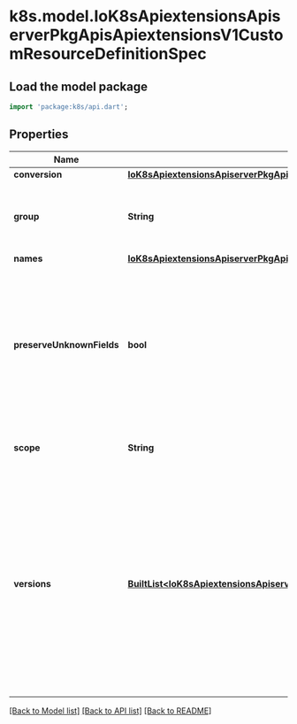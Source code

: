 # k8s.model.IoK8sApiextensionsApiserverPkgApisApiextensionsV1CustomResourceDefinitionSpec

## Load the model package
```dart
import 'package:k8s/api.dart';
```

## Properties
Name | Type | Description | Notes
------------ | ------------- | ------------- | -------------
**conversion** | [**IoK8sApiextensionsApiserverPkgApisApiextensionsV1CustomResourceConversion**](IoK8sApiextensionsApiserverPkgApisApiextensionsV1CustomResourceConversion.md) |  | [optional] 
**group** | **String** | group is the API group of the defined custom resource. The custom resources are served under `/apis/<group>/...`. Must match the name of the CustomResourceDefinition (in the form `<names.plural>.<group>`). | 
**names** | [**IoK8sApiextensionsApiserverPkgApisApiextensionsV1CustomResourceDefinitionNames**](IoK8sApiextensionsApiserverPkgApisApiextensionsV1CustomResourceDefinitionNames.md) |  | 
**preserveUnknownFields** | **bool** | preserveUnknownFields indicates that object fields which are not specified in the OpenAPI schema should be preserved when persisting to storage. apiVersion, kind, metadata and known fields inside metadata are always preserved. This field is deprecated in favor of setting `x-preserve-unknown-fields` to true in `spec.versions[*].schema.openAPIV3Schema`. See https://kubernetes.io/docs/tasks/extend-kubernetes/custom-resources/custom-resource-definitions/#field-pruning for details. | [optional] 
**scope** | **String** | scope indicates whether the defined custom resource is cluster- or namespace-scoped. Allowed values are `Cluster` and `Namespaced`. | 
**versions** | [**BuiltList&lt;IoK8sApiextensionsApiserverPkgApisApiextensionsV1CustomResourceDefinitionVersion&gt;**](IoK8sApiextensionsApiserverPkgApisApiextensionsV1CustomResourceDefinitionVersion.md) | versions is the list of all API versions of the defined custom resource. Version names are used to compute the order in which served versions are listed in API discovery. If the version string is \"kube-like\", it will sort above non \"kube-like\" version strings, which are ordered lexicographically. \"Kube-like\" versions start with a \"v\", then are followed by a number (the major version), then optionally the string \"alpha\" or \"beta\" and another number (the minor version). These are sorted first by GA > beta > alpha (where GA is a version with no suffix such as beta or alpha), and then by comparing major version, then minor version. An example sorted list of versions: v10, v2, v1, v11beta2, v10beta3, v3beta1, v12alpha1, v11alpha2, foo1, foo10. | 

[[Back to Model list]](../README.md#documentation-for-models) [[Back to API list]](../README.md#documentation-for-api-endpoints) [[Back to README]](../README.md)



